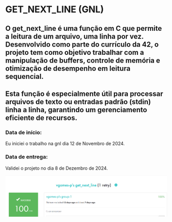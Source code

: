 # GET_NEXT_LINE (GNL)
## O get_next_line é uma função em C que permite a leitura de um arquivo, uma linha por vez. Desenvolvido como parte do currículo da 42, o projeto tem como objetivo trabalhar com a manipulação de buffers, controle de memória e otimização de desempenho em leitura sequencial.
## Esta função é especialmente útil para processar arquivos de texto ou entradas padrão (stdin) linha a linha, garantindo um gerenciamento eficiente de recursos.

### Data de início:
Eu iniciei o trabalho na gnl dia 12 de Novembro de 2024.
### Data de entrega:
Validei o projeto no dia 8 de Dezembro de 2024.

![print_intra](assets/gnl.png)